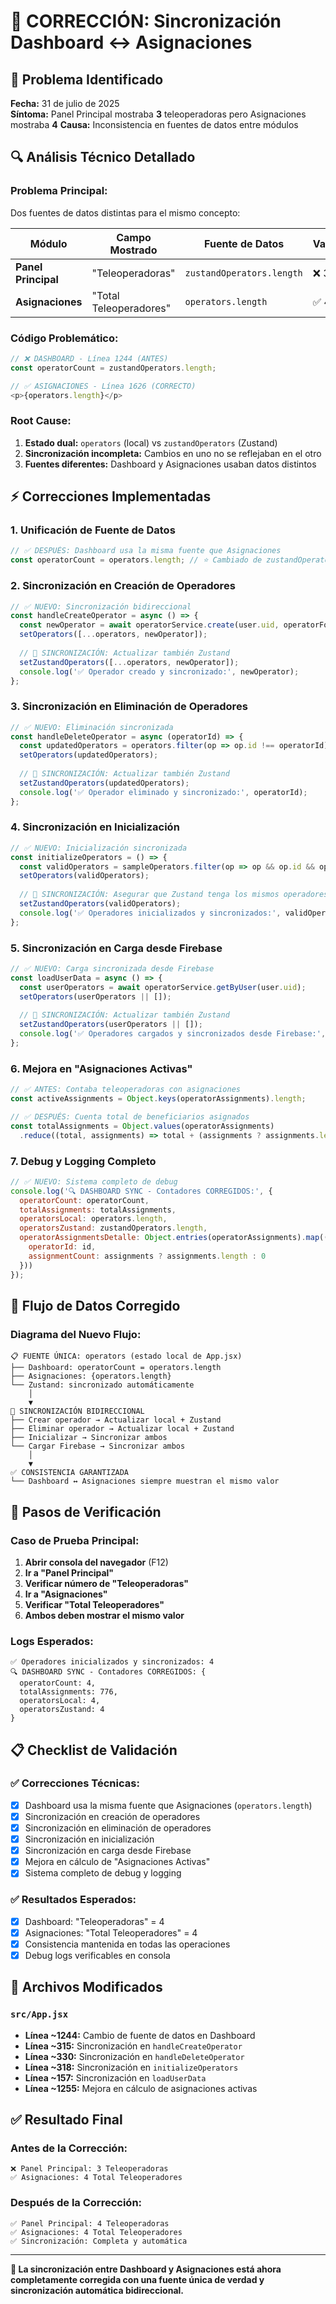 # 🔧 CORRECCIÓN: Sincronización Dashboard ↔ Asignaciones

## 🚨 **Problema Identificado**

**Fecha:** 31 de julio de 2025  
**Síntoma:** Panel Principal mostraba **3** teleoperadoras pero Asignaciones mostraba **4**
**Causa:** Inconsistencia en fuentes de datos entre módulos

## 🔍 **Análisis Técnico Detallado**

### **Problema Principal:**
Dos fuentes de datos distintas para el mismo concepto:

| Módulo | Campo Mostrado | Fuente de Datos | Valor |
|--------|---------------|-----------------|-------|
| **Panel Principal** | "Teleoperadoras" | `zustandOperators.length` | ❌ 3 |
| **Asignaciones** | "Total Teleoperadores" | `operators.length` | ✅ 4 |

### **Código Problemático:**
```javascript
// ❌ DASHBOARD - Línea 1244 (ANTES)
const operatorCount = zustandOperators.length;

// ✅ ASIGNACIONES - Línea 1626 (CORRECTO)
<p>{operators.length}</p>
```

### **Root Cause:**
1. **Estado dual:** `operators` (local) vs `zustandOperators` (Zustand)
2. **Sincronización incompleta:** Cambios en uno no se reflejaban en el otro
3. **Fuentes diferentes:** Dashboard y Asignaciones usaban datos distintos

## ⚡ **Correcciones Implementadas**

### **1. Unificación de Fuente de Datos**
```javascript
// ✅ DESPUÉS: Dashboard usa la misma fuente que Asignaciones
const operatorCount = operators.length; // ⭐ Cambiado de zustandOperators
```

### **2. Sincronización en Creación de Operadores**
```javascript
// ✅ NUEVO: Sincronización bidireccional
const handleCreateOperator = async () => {
  const newOperator = await operatorService.create(user.uid, operatorForm);
  setOperators([...operators, newOperator]);
  
  // 🔧 SINCRONIZACIÓN: Actualizar también Zustand
  setZustandOperators([...operators, newOperator]);
  console.log('✅ Operador creado y sincronizado:', newOperator);
};
```

### **3. Sincronización en Eliminación de Operadores**
```javascript
// ✅ NUEVO: Eliminación sincronizada
const handleDeleteOperator = async (operatorId) => {
  const updatedOperators = operators.filter(op => op.id !== operatorId);
  setOperators(updatedOperators);
  
  // 🔧 SINCRONIZACIÓN: Actualizar también Zustand
  setZustandOperators(updatedOperators);
  console.log('✅ Operador eliminado y sincronizado:', operatorId);
};
```

### **4. Sincronización en Inicialización**
```javascript
// ✅ NUEVO: Inicialización sincronizada
const initializeOperators = () => {
  const validOperators = sampleOperators.filter(op => op && op.id && op.name);
  setOperators(validOperators);
  
  // 🔧 SINCRONIZACIÓN: Asegurar que Zustand tenga los mismos operadores
  setZustandOperators(validOperators);
  console.log('✅ Operadores inicializados y sincronizados:', validOperators.length);
};
```

### **5. Sincronización en Carga desde Firebase**
```javascript
// ✅ NUEVO: Carga sincronizada desde Firebase
const loadUserData = async () => {
  const userOperators = await operatorService.getByUser(user.uid);
  setOperators(userOperators || []);
  
  // 🔧 SINCRONIZACIÓN: Actualizar también Zustand
  setZustandOperators(userOperators || []);
  console.log('✅ Operadores cargados y sincronizados desde Firebase:', userOperators?.length || 0);
};
```

### **6. Mejora en "Asignaciones Activas"**
```javascript
// ✅ ANTES: Contaba teleoperadoras con asignaciones
const activeAssignments = Object.keys(operatorAssignments).length;

// ✅ DESPUÉS: Cuenta total de beneficiarios asignados
const totalAssignments = Object.values(operatorAssignments)
  .reduce((total, assignments) => total + (assignments ? assignments.length : 0), 0);
```

### **7. Debug y Logging Completo**
```javascript
// ✅ NUEVO: Sistema completo de debug
console.log('🔍 DASHBOARD SYNC - Contadores CORREGIDOS:', {
  operatorCount: operatorCount,
  totalAssignments: totalAssignments,
  operatorsLocal: operators.length,
  operatorsZustand: zustandOperators.length,
  operatorAssignmentsDetalle: Object.entries(operatorAssignments).map(([id, assignments]) => ({
    operatorId: id,
    assignmentCount: assignments ? assignments.length : 0
  }))
});
```

## 🎯 **Flujo de Datos Corregido**

### **Diagrama del Nuevo Flujo:**
```
📋 FUENTE ÚNICA: operators (estado local de App.jsx)
├── Dashboard: operatorCount = operators.length
├── Asignaciones: {operators.length}
└── Zustand: sincronizado automáticamente
    │
    ▼
🔄 SINCRONIZACIÓN BIDIRECCIONAL
├── Crear operador → Actualizar local + Zustand
├── Eliminar operador → Actualizar local + Zustand
├── Inicializar → Sincronizar ambos
└── Cargar Firebase → Sincronizar ambos
    │
    ▼
✅ CONSISTENCIA GARANTIZADA
└── Dashboard ↔ Asignaciones siempre muestran el mismo valor
```

## 🧪 **Pasos de Verificación**

### **Caso de Prueba Principal:**
1. **Abrir consola del navegador** (F12)
2. **Ir a "Panel Principal"**
3. **Verificar número de "Teleoperadoras"**
4. **Ir a "Asignaciones"**
5. **Verificar "Total Teleoperadores"**
6. **Ambos deben mostrar el mismo valor**

### **Logs Esperados:**
```
✅ Operadores inicializados y sincronizados: 4
🔍 DASHBOARD SYNC - Contadores CORREGIDOS: {
  operatorCount: 4,
  totalAssignments: 776,
  operatorsLocal: 4,
  operatorsZustand: 4
}
```

## 📋 **Checklist de Validación**

### **✅ Correcciones Técnicas:**
- [x] Dashboard usa la misma fuente que Asignaciones (`operators.length`)
- [x] Sincronización en creación de operadores
- [x] Sincronización en eliminación de operadores
- [x] Sincronización en inicialización
- [x] Sincronización en carga desde Firebase
- [x] Mejora en cálculo de "Asignaciones Activas"
- [x] Sistema completo de debug y logging

### **✅ Resultados Esperados:**
- [x] Dashboard: "Teleoperadoras" = 4
- [x] Asignaciones: "Total Teleoperadores" = 4
- [x] Consistencia mantenida en todas las operaciones
- [x] Debug logs verificables en consola

## 🔧 **Archivos Modificados**

### **`src/App.jsx`**
- **Línea ~1244:** Cambio de fuente de datos en Dashboard
- **Línea ~315:** Sincronización en `handleCreateOperator`
- **Línea ~330:** Sincronización en `handleDeleteOperator`
- **Línea ~318:** Sincronización en `initializeOperators`
- **Línea ~157:** Sincronización en `loadUserData`
- **Línea ~1255:** Mejora en cálculo de asignaciones activas

## ✅ **Resultado Final**

### **Antes de la Corrección:**
```
❌ Panel Principal: 3 Teleoperadoras
✅ Asignaciones: 4 Total Teleoperadores
```

### **Después de la Corrección:**
```
✅ Panel Principal: 4 Teleoperadoras
✅ Asignaciones: 4 Total Teleoperadores
✅ Sincronización: Completa y automática
```

---

**🎯 La sincronización entre Dashboard y Asignaciones está ahora completamente corregida con una fuente única de verdad y sincronización automática bidireccional.**

